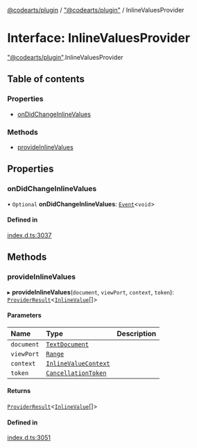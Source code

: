 [@codearts/plugin](../README.md) / ["@codearts/plugin"](../modules/_codearts_plugin_.md) / InlineValuesProvider

# Interface: InlineValuesProvider

["@codearts/plugin"](../modules/_codearts_plugin_.md).InlineValuesProvider

## Table of contents

### Properties

- [onDidChangeInlineValues](codearts_plugin_.InlineValuesProvider.md#ondidchangeinlinevalues)

### Methods

- [provideInlineValues](codearts_plugin_.InlineValuesProvider.md#provideinlinevalues)

## Properties

### onDidChangeInlineValues

• `Optional` **onDidChangeInlineValues**: [`Event`](codearts_plugin_.Event.md)<`void`\>

#### Defined in

[index.d.ts:3037](https://github.com/huaweicloud/cloudide-plugin-api/blob/d4de966/index.d.ts#L3037)

## Methods

### provideInlineValues

▸ **provideInlineValues**(`document`, `viewPort`, `context`, `token`): [`ProviderResult`](../modules/_codearts_plugin_.md#providerresult)<[`InlineValue`](../modules/_codearts_plugin_.md#inlinevalue)[]\>

#### Parameters

| Name | Type | Description |
| :------ | :------ | :------ |
| `document` | [`TextDocument`](codearts_plugin_.TextDocument.md) |  |
| `viewPort` | [`Range`](../classes/codearts_plugin_.Range.md) |  |
| `context` | [`InlineValueContext`](codearts_plugin_.InlineValueContext.md) |  |
| `token` | [`CancellationToken`](codearts_plugin_.CancellationToken.md) |  |

#### Returns

[`ProviderResult`](../modules/_codearts_plugin_.md#providerresult)<[`InlineValue`](../modules/_codearts_plugin_.md#inlinevalue)[]\>

#### Defined in

[index.d.ts:3051](https://github.com/huaweicloud/cloudide-plugin-api/blob/d4de966/index.d.ts#L3051)
